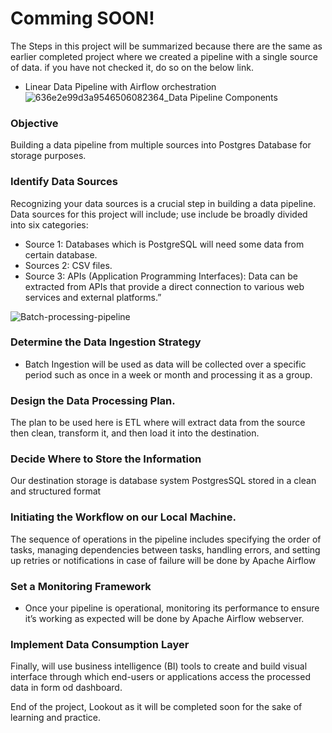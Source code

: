 # Comming SOON!
The Steps in this project will be summarized because there are the same as earlier completed project where we created a pipeline with a single source of data. if you have not checked it, do so on the below link.
- Linear  Data Pipeline with Airflow orchestration
![636e2e99d3a9546506082364_Data Pipeline Components](https://github.com/Ackson507/Web-Scraping-Data-Pipeline/assets/84422970/64ba5334-dac7-4b85-8ba9-b0d9d7ee1805)

### Objective
Building a data pipeline from multiple sources into Postgres Database for storage purposes.

### Identify Data Sources
Recognizing your data sources is a crucial step in building a data pipeline. Data sources for this project will include;
use include  be broadly divided into six categories:
- Source 1: Databases which is PostgreSQL will need some data from certain database.
- Sources 2: CSV files.
- Source 3: APIs (Application Programming Interfaces): Data can be extracted from APIs that provide a direct connection to various web services and external platforms.”

![Batch-processing-pipeline](https://github.com/Ackson507/Multiple-source-Data-Pipeline-with-Airflow-orchestration-/assets/84422970/8cb07e11-560a-4a2c-ba54-40a09484e267)


### Determine the Data Ingestion Strategy
- Batch Ingestion will be used as data will be collected over a specific period such as once in a week or month and processing it as a group. 

### Design the Data Processing Plan.
The plan to be used here is ETL where will extract data from the source then clean, transform it, and then load it into the destination. 

### Decide Where to Store the Information
Our destination storage is database system PostgresSQL stored in a clean and structured format

### Initiating the Workflow on our Local Machine.
The sequence of operations in the pipeline includes specifying the order of tasks, managing dependencies between tasks, handling errors, and setting up retries or notifications in case of failure will be done by Apache Airflow

### Set a Monitoring Framework
- Once your pipeline is operational, monitoring its performance to ensure it’s working as expected will be done by Apache Airflow webserver.

### Implement Data Consumption Layer
Finally, will use business intelligence (BI) tools to create and build visual interface through which end-users or applications access the processed data in form od dashboard. 

End of the project, Lookout as it will be completed soon for the sake of learning and practice.

